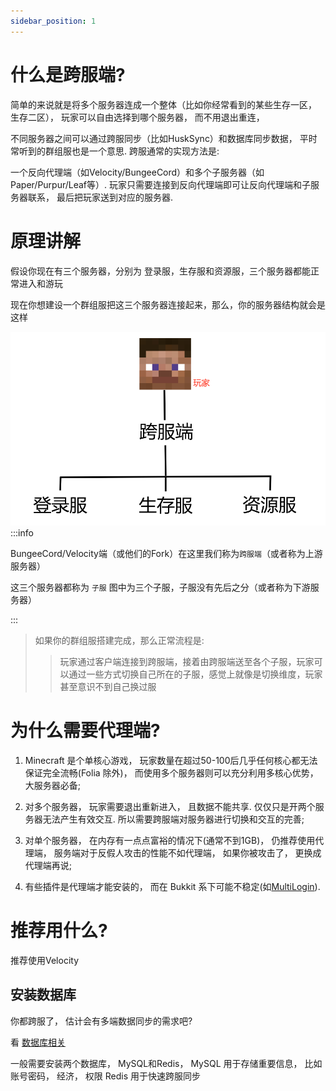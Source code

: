 ```yaml
---
sidebar_position: 1
---
```


# 什么是跨服端?

简单的来说就是将多个服务器连成一个整体（比如你经常看到的某些生存一区， 生存二区）， 玩家可以自由选择到哪个服务器， 而不用退出重连，

不同服务器之间可以通过跨服同步（比如HuskSync）和数据库同步数据， 平时常听到的群组服也是一个意思. 跨服通常的实现方法是:

一个反向代理端（如Velocity/BungeeCord）和多个子服务器（如Paper/Purpur/Leaf等）. 玩家只需要连接到反向代理端即可让反向代理端和子服务器联系， 最后把玩家送到对应的服务器.

# 原理讲解

假设你现在有三个服务器，分别为 登录服，生存服和资源服，三个服务器都能正常进入和游玩

现在你想建设一个群组服把这三个服务器连接起来，那么，你的服务器结构就会是这样

![](_images/灵魂画师教开群组服.png)
:::info

BungeeCord/Velocity端（或他们的Fork）在这里我们称为`跨服端`（或者称为上游服务器）

这三个服务器都称为 `子服` 图中为三个子服，子服没有先后之分（或者称为下游服务器）

:::

> 如果你的群组服搭建完成，那么正常流程是:
>
>> 玩家通过客户端连接到跨服端，接着由跨服端送至各个子服，玩家可以通过一些方式切换自己所在的子服，感觉上就像是切换维度，玩家甚至意识不到自己换过服

# 为什么需要代理端?

1. Minecraft 是个单核心游戏， 玩家数量在超过50-100后几乎任何核心都无法保证完全流畅(Folia 除外)， 而使用多个服务器则可以充分利用多核心优势， 大服务器必备;

2. 对多个服务器， 玩家需要退出重新进入， 且数据不能共享. 仅仅只是开两个服务器无法产生有效交互. 所以需要跨服端对服务器进行切换和交互的完善;

3. 对单个服务器， 在内存有一点点富裕的情况下(通常不到1GB)， 仍推荐使用代理端， 服务端对于反假人攻击的性能不如代理端， 如果你被攻击了， 更换成代理端再说;

4. 有些插件是代理端才能安装的， 而在 Bukkit 系下可能不稳定(如[MultiLogin](https://github.com/CaaMoe/MultiLogin)).

# 推荐用什么?

推荐使用Velocity

## 安装数据库

你都跨服了， 估计会有多端数据同步的需求吧?

看 [数据库相关](/docs/扩展阅读/数据库相关.md)

一般需要安装两个数据库， MySQL和Redis， MySQL 用于存储重要信息， 比如账号密码， 经济， 权限 Redis 用于快速跨服同步
